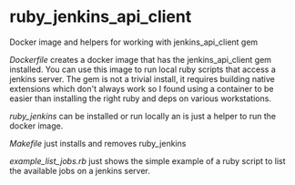 # ruby_jenkins_api_client
Docker image and helpers for working with jenkins_api_client gem

*Dockerfile* creates a docker image that has the jenkins_api_client gem installed.  You can use this image to run local ruby scripts that access a jenkins server.  The gem is not a trivial install, it requires building native extensions which don't always work so I found using a container to be easier than installing the right ruby and deps on various workstations.

*ruby_jenkins* can be installed or run locally an is just a helper to run the docker image.

*Makefile* just installs and removes ruby_jenkins

*example_list_jobs.rb* just shows the simple example of a ruby script to list the available jobs on a jenkins server.
